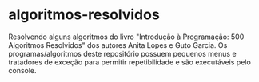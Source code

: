 # algoritmos-resolvidos
Resolvendo alguns algoritmos do livro "Introdução à Programação: 500 Algoritmos Resolvidos" dos autores Anita Lopes e Guto Garcia. Os programas/algoritmos deste repositório possuem pequenos menus e tratadores de exceção para permitir repetibilidade e são executáveis pelo console.
